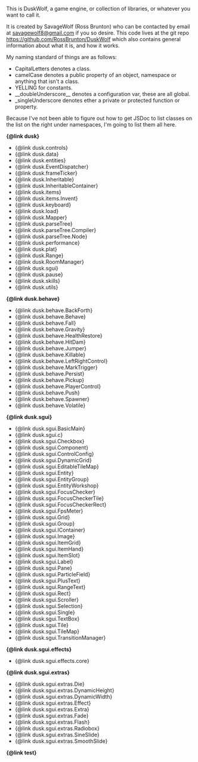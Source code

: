 This is DuskWolf, a game engine, or collection of libraries, or whatever you want to call it.

It is created by SavageWolf (Ross Brunton) who can be contacted by email at <savagewolf8@gmail.com> if you so desire.
This code lives at the git repo <https://github.com/RossBrunton/DuskWolf> which also contains general information about
what it is, and how it works.

My naming standard of things are as follows:

- CapitalLetters denotes a class.
- camelCase denotes a public property of an object, namespace or anything that isn't a class.
- YELLING for constants.
- \_\_doubleUnderscore\_\_ denotes a configuration var, these are all global.
- _singleUnderscore denotes ether a private or protected function or property.

Because I've not been able to figure out how to get JSDoc to list classes on the list on the right under namespaces, 
I'm going to list them all here.

**{@link dusk}**

- {@link dusk.controls}
- {@link dusk.data}
- {@link dusk.entities}
- {@link dusk.EventDispatcher}
- {@link dusk.frameTicker}
- {@link dusk.Inheritable}
- {@link dusk.InheritableContainer}
- {@link dusk.items}
- {@link dusk.items.Invent}
- {@link dusk.keyboard}
- {@link dusk.load}
- {@link dusk.Mapper}
- {@link dusk.parseTree}
- {@link dusk.parseTree.Compiler}
- {@link dusk.parseTree.Node}
- {@link dusk.performance}
- {@link dusk.plat}
- {@link dusk.Range}
- {@link dusk.RoomManager}
- {@link dusk.sgui}
- {@link dusk.pause}
- {@link dusk.skills}
- {@link dusk.utils}

**{@link dusk.behave}**

- {@link dusk.behave.BackForth}
- {@link dusk.behave.Behave}
- {@link dusk.behave.Fall}
- {@link dusk.behave.Gravity}
- {@link dusk.behave.HealthRestore}
- {@link dusk.behave.HitDam}
- {@link dusk.behave.Jumper}
- {@link dusk.behave.Killable}
- {@link dusk.behave.LeftRightControl}
- {@link dusk.behave.MarkTrigger}
- {@link dusk.behave.Persist}
- {@link dusk.behave.Pickup}
- {@link dusk.behave.PlayerControl}
- {@link dusk.behave.Push}
- {@link dusk.behave.Spawner}
- {@link dusk.behave.Volatile}

**{@link dusk.sgui}**

- {@link dusk.sgui.BasicMain}
- {@link dusk.sgui.c}
- {@link dusk.sgui.Checkbox}
- {@link dusk.sgui.Component}
- {@link dusk.sgui.ControlConfig}
- {@link dusk.sgui.DynamicGrid}
- {@link dusk.sgui.EditableTileMap}
- {@link dusk.sgui.Entity}
- {@link dusk.sgui.EntityGroup}
- {@link dusk.sgui.EntityWorkshop}
- {@link dusk.sgui.FocusChecker}
- {@link dusk.sgui.FocusCheckerTile}
- {@link dusk.sgui.FocusCheckerRect}
- {@link dusk.sgui.FpsMeter}
- {@link dusk.sgui.Grid}
- {@link dusk.sgui.Group}
- {@link dusk.sgui.IContainer}
- {@link dusk.sgui.Image}
- {@link dusk.sgui.ItemGrid}
- {@link dusk.sgui.ItemHand}
- {@link dusk.sgui.ItemSlot}
- {@link dusk.sgui.Label}
- {@link dusk.sgui.Pane}
- {@link dusk.sgui.ParticleField}
- {@link dusk.sgui.PlusText}
- {@link dusk.sgui.RangeText}
- {@link dusk.sgui.Rect}
- {@link dusk.sgui.Scroller}
- {@link dusk.sgui.Selection}
- {@link dusk.sgui.Single}
- {@link dusk.sgui.TextBox}
- {@link dusk.sgui.Tile}
- {@link dusk.sgui.TileMap}
- {@link dusk.sgui.TransitionManager}

**{@link dusk.sgui.effects}**

- {@link dusk.sgui.effects.core}

**{@link dusk.sgui.extras}**

- {@link dusk.sgui.extras.Die}
- {@link dusk.sgui.extras.DynamicHeight}
- {@link dusk.sgui.extras.DynamicWidth}
- {@link dusk.sgui.extras.Effect}
- {@link dusk.sgui.extras.Extra}
- {@link dusk.sgui.extras.Fade}
- {@link dusk.sgui.extras.Flash}
- {@link dusk.sgui.extras.Radiobox}
- {@link dusk.sgui.extras.SineSlide}
- {@link dusk.sgui.extras.SmoothSlide}

**{@link test}**
